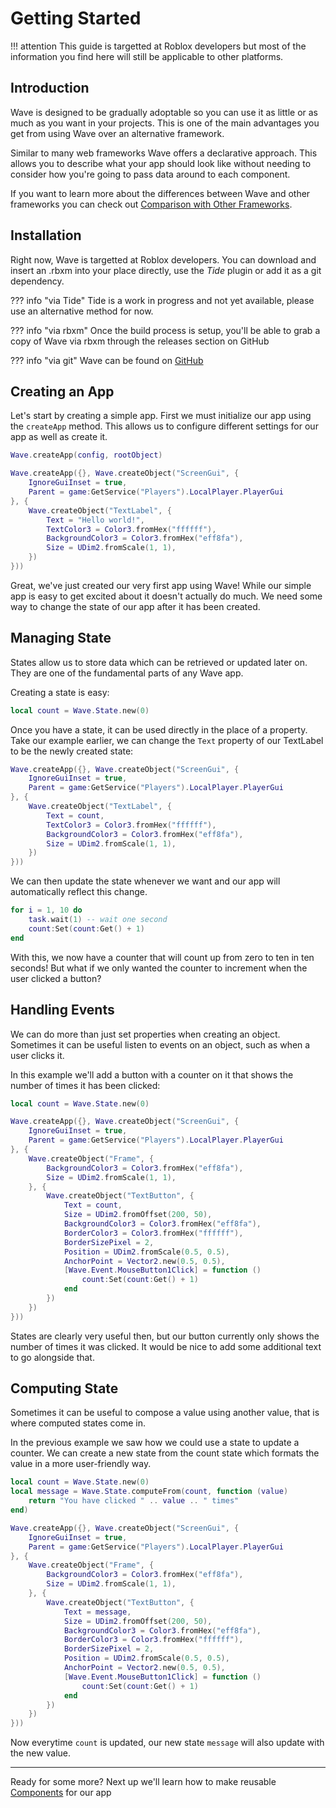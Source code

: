 # Getting Started

!!! attention
	This guide is targetted at Roblox developers but most of the information you find here will still be applicable to other platforms.

## Introduction

Wave is designed to be gradually adoptable so you can use it as little or as much as you want in your projects. This is one of the main advantages you get from using Wave over an alternative framework.

Similar to many web frameworks Wave offers a declarative approach. This allows you to describe what your app should look like without needing to consider how you're going to pass data around to each component.

If you want to learn more about the differences between Wave and other frameworks you can check out [Comparison with Other Frameworks](comparison).

## Installation

Right now, Wave is targetted at Roblox developers. You can download and insert an .rbxm into your place directly, use the _Tide_ plugin or add it as a git dependency.

??? info "via Tide"
	Tide is a work in progress and not yet available, please use an alternative method for now.

??? info "via rbxm"
	Once the build process is setup, you'll be able to grab a copy of Wave via rbxm through the releases section on GitHub

??? info "via git"
	Wave can be found on [GitHub](https://github.com/BradSharp/Wave/)

## Creating an App

Let's start by creating a simple app. First we must initialize our app using the `createApp` method. This allows us to configure different settings for our app as well as create it.

```lua
Wave.createApp(config, rootObject)
```

```lua
Wave.createApp({}, Wave.createObject("ScreenGui", {
	IgnoreGuiInset = true,
	Parent = game:GetService("Players").LocalPlayer.PlayerGui
}, {
	Wave.createObject("TextLabel", {
		Text = "Hello world!",
		TextColor3 = Color3.fromHex("ffffff"),
		BackgroundColor3 = Color3.fromHex("eff8fa"),
		Size = UDim2.fromScale(1, 1),
	})
}))
```

Great, we've just created our very first app using Wave! While our simple app is easy to get excited about it doesn't actually do much. We need some way to change the state of our app after it has been created.

## Managing State

States allow us to store data which can be retrieved or updated later on. They are one of the fundamental parts of any Wave app.

Creating a state is easy:

```lua
local count = Wave.State.new(0)
```

Once you have a state, it can be used directly in the place of a property. Take our example earlier, we can change the `Text` property of our TextLabel to be the newly created state:

```lua hl_lines="6"
Wave.createApp({}, Wave.createObject("ScreenGui", {
	IgnoreGuiInset = true,
	Parent = game:GetService("Players").LocalPlayer.PlayerGui
}, {
	Wave.createObject("TextLabel", {
		Text = count,
		TextColor3 = Color3.fromHex("ffffff"),
		BackgroundColor3 = Color3.fromHex("eff8fa"),
		Size = UDim2.fromScale(1, 1),
	})
}))
```

We can then update the state whenever we want and our app will automatically reflect this change.

```lua
for i = 1, 10 do
	task.wait(1) -- wait one second
	count:Set(count:Get() + 1)
end
```

With this, we now have a counter that will count up from zero to ten in ten seconds! But what if we only wanted the counter to increment when the user clicked a button?

## Handling Events

We can do more than just set properties when creating an object. Sometimes it can be useful listen to events on an object, such as when a user clicks it.

In this example we'll add a button with a counter on it that shows the number of times it has been clicked:

```lua hl_lines="19-21"
local count = Wave.State.new(0)

Wave.createApp({}, Wave.createObject("ScreenGui", {
	IgnoreGuiInset = true,
	Parent = game:GetService("Players").LocalPlayer.PlayerGui
}, {
	Wave.createObject("Frame", {
		BackgroundColor3 = Color3.fromHex("eff8fa"),
		Size = UDim2.fromScale(1, 1),
	}, {
		Wave.createObject("TextButton", {
			Text = count,
			Size = UDim2.fromOffset(200, 50),
			BackgroundColor3 = Color3.fromHex("eff8fa"),
			BorderColor3 = Color3.fromHex("ffffff"),
			BorderSizePixel = 2,
			Position = UDim2.fromScale(0.5, 0.5),
			AnchorPoint = Vector2.new(0.5, 0.5),
			[Wave.Event.MouseButton1Click] = function ()
				count:Set(count:Get() + 1)
			end
		})
	})
}))
```

<!-- Should I put something here about changes? Probably -->

States are clearly very useful then, but our button currently only shows the number of times it was clicked. It would be nice to add some additional text to go alongside that.

## Computing State

Sometimes it can be useful to compose a value using another value, that is where computed states come in.

In the previous example we saw how we could use a state to update a counter. We can create a new state from the count state which formats the value in a more user-friendly way.

```lua hl_lines="2-4 15"
local count = Wave.State.new(0)
local message = Wave.State.computeFrom(count, function (value)
	return "You have clicked " .. value .. " times"
end)

Wave.createApp({}, Wave.createObject("ScreenGui", {
	IgnoreGuiInset = true,
	Parent = game:GetService("Players").LocalPlayer.PlayerGui
}, {
	Wave.createObject("Frame", {
		BackgroundColor3 = Color3.fromHex("eff8fa"),
		Size = UDim2.fromScale(1, 1),
	}, {
		Wave.createObject("TextButton", {
			Text = message,
			Size = UDim2.fromOffset(200, 50),
			BackgroundColor3 = Color3.fromHex("eff8fa"),
			BorderColor3 = Color3.fromHex("ffffff"),
			BorderSizePixel = 2,
			Position = UDim2.fromScale(0.5, 0.5),
			AnchorPoint = Vector2.new(0.5, 0.5),
			[Wave.Event.MouseButton1Click] = function ()
				count:Set(count:Get() + 1)
			end
		})
	})
}))
```

Now everytime `count` is updated, our new state `message` will also update with the new value.

---

Ready for some more? Next up we'll learn how to make reusable [Components](components) for our app